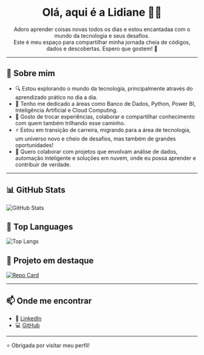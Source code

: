 <h1 align="center">Olá, aqui é a Lidiane 👋🏼</h1>

<p align="center">
Adoro aprender coisas novas todos os dias e estou encantadaa com o mundo da tecnologia e seus desafios.<br>Este é meu espaço para compartilhar minha jornada cheia de códigos, dados e descobertas. Espero que gostem! 💜 
</p>

---

## 🌟 Sobre mim

- 🔍 Estou explorando o mundo da tecnologia, principalmente através do aprendizado prático no dia a dia.
- 👀 Tenho me dedicado a áreas como Banco de Dados, Python, Power BI, Inteligência Artificial e Cloud Computing.
- 🤝 Gosto de trocar experiências, colaborar e compartilhar conhecimento com quem também trilhando esse caminho.
- ⚡ Estou em transição de carreira, migrando para a área de tecnologia, um universo novo e cheio de desafios, mas também de grandes oportunidades!
- 💞️ Quero colaborar com projetos que envolvam análise de dados, automação inteligente e soluções em nuvem, onde eu possa aprender e contribuir de verdade.

---

## 📊 GitHub Stats

![GitHub Stats](https://github-readme-stats.vercel.app/api?username=LidianeSouza&show_icons=true&count_private=true&bg_color=000000&title_color=C71585&text_color=FFFFFF&icon_color=660066&border_color=C71585)

## 📝 Top Languages

![Top Langs](https://github-readme-stats-git-masterrstaa-rickstaa.vercel.app/api/top-langs/?username=LidianeSouza&bg_color=000000&border_color=660066&title_color=C71585&text_color=FFFFFF)

## 🚀 Projeto em destaque

[![Repo Card](https://github-readme-stats.vercel.app/api/pin/?username=LidianeSouza&repo=sistema-bancario-inteligente&bg_color=000000&border_color=660066&show_icons=true&icon_color=30A3DC&title_color=C71585&text_color=FFFFFF)](https://github.com/LidianeSouza/sistema-bancario-inteligente)

---

## 📫 Onde me encontrar

- 💼 [LinkedIn](https://www.linkedin.com/in/lidianesouza)
- 💻 [GitHub](https://github.com/LidianeSouza)

---

⭐ Obrigada por visitar meu perfil!

